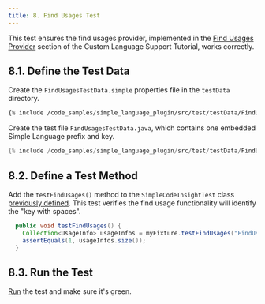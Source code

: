 ```yaml
---
title: 8. Find Usages Test
---
```


This test ensures the find usages provider, implemented in the [Find Usages Provider](/tutorials/custom_language_support/find_usages_provider.md) section of the Custom Language Support Tutorial, works correctly.

## 8.1. Define the Test Data
Create the `FindUsagesTestData.simple` properties file in the `testData` directory.

```bash
{% include /code_samples/simple_language_plugin/src/test/testData/FindUsagesTestData.simple %}
```

Create the test file `FindUsagesTestData.java`, which contains one embedded Simple Language prefix and key.

```java
{% include /code_samples/simple_language_plugin/src/test/testData/FindUsagesTestData.java %}
```

## 8.2. Define a Test Method
Add the `testFindUsages()` method to the `SimpleCodeInsightTest` class [previously defined](completion_test.md#define-a-test).
This test verifies the find usage functionality will identify the "key with spaces".

```java
  public void testFindUsages() {
    Collection<UsageInfo> usageInfos = myFixture.testFindUsages("FindUsagesTestData.simple", "FindUsagesTestData.java");
    assertEquals(1, usageInfos.size());
  }
```

## 8.3. Run the Test
[Run](completion_test.md#run-the-test) the test and make sure it's green.
